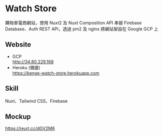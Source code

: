 # Watch Store

購物車電商網站，使用 Nuxt2 及 Nuxt Composition API 串接 Firebase Database、Auth REST API，透過 pm2 及 nginx 將網站架設在 Google GCP 上

## Website
- GCP  
  http://34.80.229.168
- Heroku (備援)  
  https://kenge-watch-store.herokuapp.com

## Skill
Nuxt、Tailwind CSS、Firebase

## Mockup  
https://reurl.cc/dGV2M6
